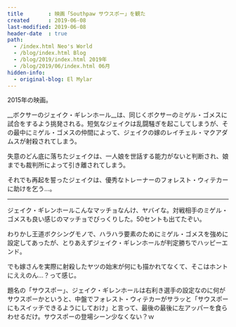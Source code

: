 ```yaml
---
title        : 映画「Southpaw サウスポー」を観た
created      : 2019-06-08
last-modified: 2019-06-08
header-date  : true
path:
  - /index.html Neo's World
  - /blog/index.html Blog
  - /blog/2019/index.html 2019年
  - /blog/2019/06/index.html 06月
hidden-info:
  - original-blog: El Mylar
---
```


2015年の映画。

__ボクサーのジェイク・ギレンホール__は、同じくボクサーのミゲル・ゴメスに試合をするよう挑発される。短気なジェイクは乱闘騒ぎを起こしてしまうが、その最中にミゲル・ゴメスの仲間によって、ジェイクの嫁のレイチェル・マクアダムスが射殺されてしまう。

失意のどん底に落ちたジェイクは、一人娘を世話する能力がないと判断され、娘までも裁判所によって引き離されてしまう。

それでも再起を誓ったジェイクは、優秀なトレーナーのフォレスト・ウィテカーに助けを乞う…。

---

ジェイク・ギレンホールこんなマッチョなんけ、ヤバイな。対戦相手のミゲル・ゴメスも良い感じのマッチョでびっくりした。50セントも出てたぞい。

わりかし王道ボクシングモノで、ハラハラ要素のためにミゲル・ゴメスを強めに設定してあったが、とりあえずジェイク・ギレンホールが判定勝ちでハッピーエンド。

でも嫁さんを実際に射殺したヤツの始末が何にも描かれてなくて、そこはホントにええのん…？って感じ。

題名の「サウスポー」、ジェイク・ギレンホールは右利き選手の設定なのに何がサウスポーかというと、中盤でフォレスト・ウィテカーがサラッと「サウスポーにもスイッチできるようにしておけ」と言って、最後の最後に左アッパーを食らわせるだけ。サウスポーの登場シーン少なくない？ｗ

